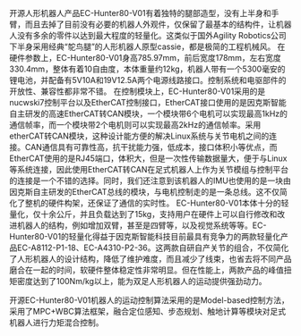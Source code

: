 开源人形机器人产品EC-Hunter80-V01有着独特的腿部造型，没有上半身和手臂，而且去掉了目前没有必要的机器人外观件，仅保留了最基本的结构件，让机器人没有多余的零件以达到最大程度的轻量化。这类似于国外Agility Robotics公司下半身采用经典“鸵鸟腿”的人形机器人原型cassie，都是极简的工程机械风。
在硬件参数上，EC-Hunter80-V01身高785.97mm，前后宽度178mm，左右宽度330.4mm，整体有着10自由度，本体重量约12kg，机器人带有一个5300毫安的锂电池，并配备有5V10A和19V12.5A两个电源线路接口。控制系统和电驱部件的开放性、兼容性都非常不错。
在控制模块上，EC-Hunter80-V01采用的是nucwski7控制平台以及EtherCAT控制接口，EtherCAT接口使用的是因克斯智能自主研发的高速EtherCAT转CAN模块，一个模块带6个电机可以实现最高1kHz的通信帧率，而一个模块带2个电机则可以实现最高2kHz的通信帧率。采用etherCAT转CAN模块，这种设计能方便的解决Linux系统与关节电机之间的连接。CAN通信具有可靠性高，抗干扰能力强，低成本，接口体积小等优点，而EtherCAT使用的是RJ45端口，体积大，但是一次性传输数据量大，便于与Linux等系统连接，因此使用EtherCAT转CAN在足式机器人上作为关节模组与控制平台的连接是一个不错的选择。同时，我们还注意到该机器人的IMU也使用的是一块由因克斯自主研发的EtherCAT总线的模块，与电机控制走的是一条总线。这不仅简化了整机的硬件构架，还保证了通信的实时性。
EC-Hunter80-V01本体十分的轻量化，仅十余公斤，并且负载达到了15kg，支持用户在硬件上可以自行修改和改进机器人的结构，例如增加双臂，甚至是四臂等，以及视觉系统等等。EC-Hunter80-V01的轻量化得益于因克斯智能科技目前最具有竞争力的两款轻量化产品EC-A8112-P1-18、EC-A4310-P2-36。这两款自研自产关节的组合，不仅简化了人形机器人的设计结构，降低了维护难度，而且减少了线束，也省去将不同产品磨合在一起的时间，软硬件整体稳定性非常明显。但在性能上，两款产品的峰值扭矩密度达到了100Nm/kg以上，能为双足人形机器人的运动提供强劲动力。


开源EC-Hunter80-V01机器人的运动控制算法采用的是Model-based控制方法，采用了MPC+WBC算法框架，融合定位感知、步态规划、触地计算等模块对足式机器人进行力矩混合控制。